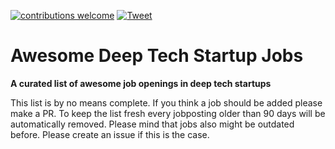 [![contributions welcome](https://img.shields.io/badge/contributions-welcome-brightgreen?logo=github)](CONTRIBUTE.md) [![Tweet](https://img.shields.io/twitter/url?url=https://github.com/lunar-vc/awesome-deep-tech-startup-jobs)](https://twitter.com/share?text=%F0%9F%91%BD%Awesome%20%E2%80%A2%20Deep%20Tech%20API%20Startup%20Jobs%20-%20Work%20in%20the%20next%20big%20thing;%20updated%20regularly%20-%20star%20and%20watch.&url=https://github.com/lunar-vc/awesome-deep-tech-startup-jobs)

# Awesome Deep Tech Startup Jobs

**A curated list of awesome job openings in deep tech startups**

This list is by no means complete. If you think a job should be added please make a PR.
To keep the list fresh every jobposting older than 90 days will be automatically removed. Please mind that jobs also might be outdated before. Please create an issue if this is the case.
